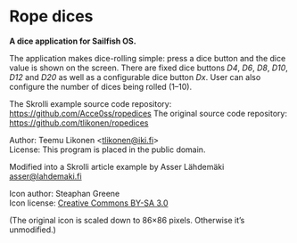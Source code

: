 Rope dices
==========

**A dice application for Sailfish OS.**

The application makes dice-rolling simple: press a dice button and the
dice value is shown on the screen. There are fixed dice buttons _D4_,
_D6_, _D8_, _D10_, _D12_ and _D20_ as well as a configurable dice button
_Dx_. User can also configure the number of dices being rolled (1–10).

The Skrolli example source code repository: <https://github.com/Acce0ss/ropedices>
The original source code repository: <https://github.com/tlikonen/ropedices>

Author: Teemu Likonen <<tlikonen@iki.fi>>  
License: This program is placed in the public domain.

Modified into a Skrolli article example by Asser Lähdemäki <asser@lahdemaki.fi>

Icon author: Steaphan Greene  
Icon license: [Creative Commons BY-SA 3.0][CC]

(The original icon is scaled down to 86×86 pixels. Otherwise it’s
unmodified.)

[CC]: http://creativecommons.org/licenses/by-sa/3.0/
